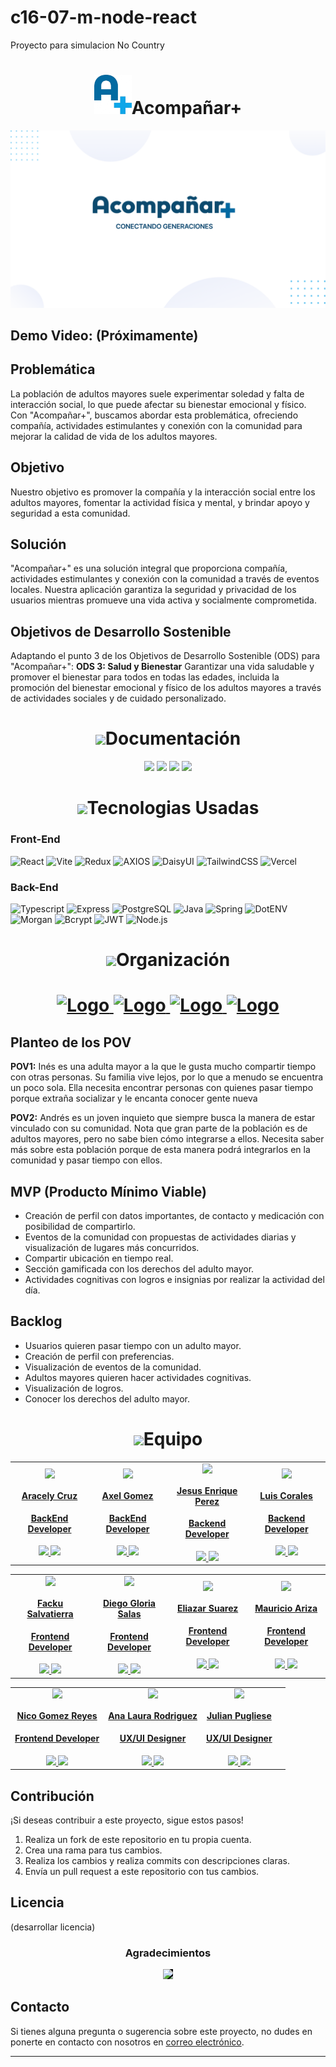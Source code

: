 # c16-07-m-node-react
Proyecto para simulacion No Country

<h1 align="center"> 
<img src="img/Logotipo_100-removebg-preview.png" width="60px">Acompañar+
</h1>


![Acompañar+ Logo](img/Banner_presentation.png)

## Demo Video: (Próximamente)

## Problemática

La población de adultos mayores suele experimentar soledad y falta de interacción social, lo que puede afectar su bienestar emocional y físico. Con "Acompañar+", buscamos abordar esta problemática, ofreciendo compañía, actividades estimulantes y conexión con la comunidad para mejorar la calidad de vida de los adultos mayores.

## Objetivo

Nuestro objetivo es promover la compañía y la interacción social entre los adultos mayores, fomentar la actividad física y mental, y brindar apoyo y seguridad a esta comunidad.

## Solución

"Acompañar+" es una solución integral que proporciona compañía, actividades estimulantes y conexión con la comunidad a través de eventos locales. Nuestra aplicación garantiza la seguridad y privacidad de los usuarios mientras promueve una vida activa y socialmente comprometida.

## Objetivos de Desarrollo Sostenible

Adaptando el punto 3 de los Objetivos de Desarrollo Sostenible (ODS) para "Acompañar+":
**ODS 3: Salud y Bienestar**
Garantizar una vida saludable y promover el bienestar para todos en todas las edades, incluida la promoción del bienestar emocional y físico de los adultos mayores a través de actividades sociales y de cuidado personalizado.

<h1 align="center"> 
<img src="https://media.giphy.com/media/v1.Y2lkPTc5MGI3NjExNjB1bXJoOGV0cmVkanN2Zm9neWdtbnV6M2lsdXVwNjZsMTd1YWVlcSZlcD12MV9pbnRlcm5hbF9naWZfYnlfaWQmY3Q9cw/wHnpiq4cxVVKnI5KYf/giphy.gif" width="60px">Documentación
</h1>

<div align='center'>
<a href="https://www.figma.com/proto/48RNmQumGmIC24IXswzsAn/DEMO-DAY?type=design&node-id=1-3&t=SRrhcrkCsFipF31l-1&scaling=contain&page-id=0%3A1&mode=design"><img src="https://img.shields.io/badge/PRESENTACION-0369A1?style=for-the-badge&logo=figma&logoColor=000000"/></a>
<a href="https://www.figma.com/file/Fmz8nOyIDyHWHiLfNsiO0d/No-Country?type=whiteboard&node-id=338-561&t=tXx3spMHPtglHmIS-4"><img src="https://img.shields.io/badge/Ver%20Figjam-0EA5E9?style=for-the-badge&logo=figma&logoColor=000000"/></a>
<a href="https://www.figma.com/file/poFZt7jHJFRmySqBBL9XAb/No-Country-APP?type=design&node-id=0%3A1&mode=design&t=fQ56LUytrHoErPIq-1" target="_blank"><img  src="https://img.shields.io/badge/Ver%20Figma-F59E0B?style=for-the-badge&logo=figma&logoColor=000000"/></a>
<a href="https://acompanar.vercel.app/" target="_blank"><img  src="https://img.shields.io/badge/VER_API_ACOMPA%C3%91AR-0369A1?style=for-the-badge&logo=Vercel&logoColor=black"/></a>
</div>

<h1 align="center"> 
<img src="https://media0.giphy.com/media/uhQuegHFqkVYuFMXMQ/giphy.gif" width="60px">Tecnologias Usadas
</h1>


<h3>Front-End</h3>

![React](https://img.shields.io/static/v1?style=for-the-badge&message=React&color=222222&logo=React&logoColor=61DAFB&label=)
![Vite](https://img.shields.io/badge/vite-%23646CFF.svg?style=for-the-badge&logo=vite&logoColor=white)
![Redux](https://img.shields.io/badge/redux-%23593d88.svg?style=for-the-badge&logo=redux&logoColor=white)
![AXIOS](https://img.shields.io/badge/AXIOS-%235A29E4?style=for-the-badge&logo=axios)
![DaisyUI](https://img.shields.io/badge/daisyui-5A0EF8?style=for-the-badge&logo=daisyui&logoColor=white)
![TailwindCSS](https://img.shields.io/badge/tailwindcss-%2338B2AC.svg?style=for-the-badge&logo=tailwind-css&logoColor=white)
![Vercel](https://img.shields.io/static/v1?style=for-the-badge&message=Vercel&color=000000&logo=Vercel&logoColor=FFFFFF&label=)

<h3>Back-End</h3>


![Typescript](https://img.shields.io/badge/TypeScript-%233178C6?logo=TypeScript&logoColor=white)
![Express](https://img.shields.io/badge/Express.js-%23000000?logo=Express&logoColor=white)
![PostgreSQL](https://img.shields.io/static/v1?style=for-the-badge&message=PostgreSQL&color=4169E1&logo=PostgreSQL&logoColor=FFFFFF&label=)
![Java](https://img.shields.io/badge/Java-%2523ED8B00.svg?style=for-the-badge&logo=oracle&logoColor=red&color=white)
![Spring](https://img.shields.io/badge/spring-%236DB33F.svg?style=for-the-badge&logo=spring&logoColor=white)
![DotENV](https://img.shields.io/badge/DotENV-ECD53F?style=for-the-badge&logo=DOTENV&logoColor=white)
![Morgan](https://img.shields.io/badge/Morgan-ECg63F?style=for-the-badge&logo=MORGAN&logoColor=white)
![Bcrypt](https://img.shields.io/badge/BCRYPT-512BD4?style=for-the-badge&logo=BCRYPT&logoColor=white)
![JWT](https://img.shields.io/badge/JWT-black?style=for-the-badge&logo=JSON%20web%20tokens)
![Node.js](https://img.shields.io/static/v1?style=for-the-badge&message=Node.js&color=339933&logo=Node.js&logoColor=FFFFFF&label=)

  <!-- Organización -->
<h1 align="center"> 
<img src="https://media2.giphy.com/media/Lqo3UBlXeHwZDoebKX/giphy.gif" width="60px">Organización
</h1>

<h1 align="center">
<a href="https://trello.com" target="_blank">
  <img src="https://cdn.jsdelivr.net/gh/devicons/devicon/icons/trello/trello-plain-wordmark.svg" alt="Logo" width="96" height="96">
</a>

<a href="https://www.figma.com/file/Fmz8nOyIDyHWHiLfNsiO0d/No-Country?type=whiteboard&node-id=0%3A1&t=sSNXweHANnczoYx6-1" target="_blank">
  <img src="https://cdn.jsdelivr.net/gh/devicons/devicon/icons/figma/figma-original.svg" alt="Logo" width="96" height="96">
</a>

<a href="https://www.nocountry.tech/" target="_blank">
  <img src="https://cdn.jsdelivr.net/gh/devicons/devicon/icons/slack/slack-original.svg" alt="Logo" width="96" height="96">
</a>

<a href="https://discord.com/" target="_blank">
  <img src="https://img.icons8.com/color/480/discord-new-logo.png" alt="Logo" width="96" height="96">
</a>
</h1>

## Planteo de los POV

**POV1:**
Inés es una adulta mayor a la que le gusta mucho compartir tiempo con otras personas. Su familia vive lejos, por lo que a menudo se encuentra un poco sola. Ella necesita encontrar personas con quienes pasar tiempo porque extraña socializar y le encanta conocer gente nueva

**POV2:**
Andrés es un joven inquieto que siempre busca la manera de estar vinculado con su comunidad. Nota que gran parte de la población es de adultos mayores, pero no sabe bien cómo integrarse a ellos. Necesita saber más sobre esta población porque de esta manera podrá integrarlos en la comunidad y pasar tiempo con ellos.

## MVP (Producto Mínimo Viable)

- Creación de perfil con datos importantes, de contacto y medicación con posibilidad de compartirlo.
- Eventos de la comunidad con propuestas de actividades diarias y visualización de lugares más concurridos.
- Compartir ubicación en tiempo real.
- Sección gamificada con los derechos del adulto mayor.
- Actividades cognitivas con logros e insignias por realizar la actividad del día.

## Backlog

- Usuarios quieren pasar tiempo con un adulto mayor.
- Creación de perfil con preferencias.
- Visualización de eventos de la comunidad.
- Adultos mayores quieren hacer actividades cognitivas.
- Visualización de logros.
- Conocer los derechos del adulto mayor.


<!-- TEAMS -->

<h1 align="center"> 
<img src="https://media1.giphy.com/media/gF2m2JOyGReppog8hU/giphy.gif" width="60px">Equipo
</h1>

<table>
  <tr>
    <td>
      <div align="center">
        <a href="https://github.com/aracely33" target="_blank" rel="author">
          <img width="110" src="https://avatars.githubusercontent.com/u/33846439?v=4"/>
        </a>
        <a href="https://github.com/aracely33" target="_blank" rel="author">
          <h4 style="margin-top: 1rem;">Aracely Cruz</h4>
          <h4 style="margin-top: 1rem;">BackEnd Developer</h4>
        </a>
        <a href="https://github.com/aracely33" target="_blank">
          <img src="https://img.shields.io/static/v1?style=for-the-badge&message=GitHub&color=00436C&logo=GitHub&logoColor=FFFFFF&label="/>
        </a>
        <a href="https://www.linkedin.com/in/aracruzdelangel/" target="_blank">
          <img src="https://img.shields.io/badge/linkedin%20-%230077B5.svg?&style=for-the-badge&logo=linkedin&logoColor=white"/>
        </a>
      </div>
    </td>
    <td>
      <div align="center">
        <a href="https://github.com/Axel3890" target="_blank" rel="author">
          <img width="110" src="https://avatars.githubusercontent.com/u/111620032?v=4"/>
        </a>
        <a href="https://github.com/Axel3890" target="_blank" rel="author">
          <h4 style="margin-top: 1rem;">Axel Gomez</h4>
          <h4 style="margin-top: 1rem;">BackEnd Developer</h4>
        </a>
        <a href="https://github.com/Axel3890" target="_blank">
          <img src="https://img.shields.io/static/v1?style=for-the-badge&message=GitHub&color=00436C&logo=GitHub&logoColor=FFFFFF&label="/>
        </a>
        <a href="https://www.linkedin.com/in/axel-gomez-sosa" target="_blank">
          <img src="https://img.shields.io/badge/linkedin%20-%230077B5.svg?&style=for-the-badge&logo=linkedin&logoColor=white"/>
        </a>
      </div>
    </td>
        <td>
      <div align="center">
        <a href="https://github.com/PerezEnrique" target="_blank" rel="author">
          <img width="110" src="https://avatars.githubusercontent.com/u/57626643?v=4"/>
        </a>
        <a href="https://github.com/PerezEnrique" target="_blank" rel="author">
          <h4 style="margin-top: 1rem;">Jesus Enrique Perez</h4>
          <h4 style="margin-top: 1rem;">Backend Developer</h4>
        </a>
        <a href="https://github.com/PerezEnrique" target="_blank">
          <img src="https://img.shields.io/static/v1?style=for-the-badge&message=GitHub&color=00436C&logo=GitHub&logoColor=FFFFFF&label="/>
        </a>
        <a href="https://www.linkedin.com/in/enrique-perez28" target="_blank">
          <img src="https://img.shields.io/badge/linkedin%20-%230077B5.svg?&style=for-the-badge&logo=linkedin&logoColor=white"/>
        </a>
      </div>
    </td>
    <td>
      <div align="center">
        <a href="https://github.com/ioskpu" target="_blank" rel="author">
          <img width="110" src="https://avatars.githubusercontent.com/u/15864299?v=4"/>
        </a>
        <a href="https://github.com/ioskpu" target="_blank" rel="author">
          <h4 style="margin-top: 1rem;">Luis Corales</h4>
          <h4 style="margin-top: 1rem;">Backend Developer</h4>
        </a>
        <a href="https://github.com/ioskpu" target="_blank">
          <img src="https://img.shields.io/static/v1?style=for-the-badge&message=GitHub&color=00436C&logo=GitHub&logoColor=FFFFFF&label="/>
        </a>
        <a href="https://www.linkedin.com/in/lrcorales" target="_blank">
          <img src="https://img.shields.io/badge/linkedin%20-%230077B5.svg?&style=for-the-badge&logo=linkedin&logoColor=white"/>
        </a>
      </div>
    </td>
  </tr>
</table>

<table>
  <tr>
    <td>
      <div align="center">
        <a href="https://github.com/FacKuSalvatierra" target="_blank" rel="author">
          <img width="110" src="https://avatars.githubusercontent.com/u/98361543?v=4"/>
        </a>
        <a href="https://github.com/FacKuSalvatierra" target="_blank" rel="author">
          <h4 style="margin-top: 1rem;">Facku Salvatierra</h4>
          <h4 style="margin-top: 1rem;">Frontend Developer</h4>
        </a>
        <a href="https://github.com/FacKuSalvatierra" target="_blank">
          <img src="https://img.shields.io/static/v1?style=for-the-badge&message=GitHub&color=00436C&logo=GitHub&logoColor=FFFFFF&label="/>
        </a>
        <a href="https://www.linkedin.com/in/facundo-salvatierra/" target="_blank">
          <img src="https://img.shields.io/badge/linkedin%20-%230077B5.svg?&style=for-the-badge&logo=linkedin&logoColor=white"/>
        </a>
      </div>
    </td>
    <td>
      <div align="center">
        <a href="https://github.com/DiegoLGS" target="_blank" rel="author">
          <img width="110" src="https://avatars.githubusercontent.com/u/106618964?v=4"/>
        </a>
        <a href="https://github.com/DiegoLGS" target="_blank" rel="author">
          <h4 style="margin-top: 1rem;">Diego Gloria Salas</h4>
          <h4 style="margin-top: 1rem;">Frontend Developer</h4>
        </a>
        <a href="https://github.com/DiegoLGS" target="_blank">
          <img src="https://img.shields.io/static/v1?style=for-the-badge&message=GitHub&color=00436C&logo=GitHub&logoColor=FFFFFF&label="/>
        </a>
        <a href="https://www.linkedin.com/in/diego-leonardo-gloria-salas-43b56323a/" target="_blank">
          <img src="https://img.shields.io/badge/linkedin%20-%230077B5.svg?&style=for-the-badge&logo=linkedin&logoColor=white"/>
        </a>
      </div>
    </td>
    <td>
      <div align="center">
        <a href="https://github.com/Eliazar08" target="_blank" rel="author">
          <img width="110" src="https://media.licdn.com/dms/image/D4D03AQHIrvUF-ETfEQ/profile-displayphoto-shrink_200_200/0/1677593582617?e=1715212800&v=beta&t=kHaifHDUYPyq-AqLtRCiG7eI6Mg49q8yd0rZb9b-NgA"/>
        </a>
        <a href="https://github.com/Eliazar08" target="_blank" rel="author">
          <h4 style="margin-top: 1rem;">Eliazar Suarez</h4>
          <h4 style="margin-top: 1rem;">Frontend Developer</h4>
        </a>
        <a href="https://github.com/Eliazar08" target="_blank">
          <img src="https://img.shields.io/static/v1?style=for-the-badge&message=GitHub&color=00436C&logo=GitHub&logoColor=FFFFFF&label="/>
        </a>
        <a href="https://www.linkedin.com/in/eliazar-alberto-suarez-7b2432193/" target="_blank">
          <img src="https://img.shields.io/badge/linkedin%20-%230077B5.svg?&style=for-the-badge&logo=linkedin&logoColor=white"/>
        </a>
      </div>
    </td>
    <td>
      <div align="center">
        <a href="https://github.com/Mauroariza" target="_blank" rel="author">
          <img width="110" src="https://media.licdn.com/dms/image/D4E03AQEg3gfIIao8fQ/profile-displayphoto-shrink_200_200/0/1666472693350?e=1715212800&v=beta&t=dLd2YK7KAKPQTqG4Hf6z1szQHJWuRieahaKgSfQPqhA"/>
        </a>
        <a href="https://github.com/Mauroariza" target="_blank" rel="author">
          <h4 style="margin-top: 1rem;">Mauricio Ariza</h4>
          <h4 style="margin-top: 1rem;">Frontend Developer</h4>
        </a>
        <a href="https://github.com/Mauroariza" target="_blank">
          <img src="https://img.shields.io/static/v1?style=for-the-badge&message=GitHub&color=00436C&logo=GitHub&logoColor=FFFFFF&label="/>
        </a>
        <a href="https://www.linkedin.com/in/mauricio-barrag%C3%A1n-ariza/" target="_blank">
          <img src="https://img.shields.io/badge/linkedin%20-%230077B5.svg?&style=for-the-badge&logo=linkedin&logoColor=white"/>
        </a>
      </div>
    </td>
  </tr>
</table>

<table>
  <tr>
    <td>
      <div align="center">
        <a href="https://github.com/Jhairo123" target="_blank" rel="author">
          <img width="110" src="https://avatars.githubusercontent.com/u/132602554?v=4"/>
        </a>
        <a href="https://github.com/Jhairo123" target="_blank" rel="author">
          <h4 style="margin-top: 1rem;">Nico Gomez Reyes</h4>
          <h4 style="margin-top: 1rem;">Frontend Developer</h4>
        </a>
        <a href="https://github.com/Jhairo123" target="_blank">
          <img src="https://img.shields.io/static/v1?style=for-the-badge&message=GitHub&color=00436C&logo=GitHub&logoColor=FFFFFF&label="/>
        </a>
        <a href="https://www.linkedin.com/in/jhair-nicolas-gomez-reyes/" target="_blank">
          <img src="https://img.shields.io/badge/linkedin%20-%230077B5.svg?&style=for-the-badge&logo=linkedin&logoColor=white"/>
        </a>
      </div>
    </td>
    <td>
      <div align="center">
        <a href="https://www.behance.net/dirodriguezb?tracking_source=search_users|Ana%20laura%20rodriguez" target="_blank" rel="author">
          <img width="110" src="https://avatars.githubusercontent.com/u/159149171?v=4"/>
        </a>
        <a href="https://www.behance.net/dirodriguezb?tracking_source=search_users|Ana%20laura%20rodriguez" target="_blank" rel="author">
          <h4 style="margin-top: 1rem;">Ana Laura Rodriguez</h4>
          <h4 style="margin-top: 1rem;">UX/UI Designer</h4>
        </a>
        <a href="https://www.behance.net/dirodriguezb?tracking_source=search_users|Ana%20laura%20rodriguez" target="_blank">
          <img src="https://img.shields.io/static/v1?style=for-the-badge&message=Behance&color=00436C&logo=Behance&logoColor=FFFFFF&label="/>
        </a>
        <a href="https://www.linkedin.com/in/alaurarodriguez/" target="_blank">
          <img src="https://img.shields.io/badge/linkedin%20-%230077B5.svg?&style=for-the-badge&logo=linkedin&logoColor=white"/>
        </a>
      </div>
    </td>
    <td>
      <div align="center">
        <a href="https://www.behance.net/julianpugliese" target="_blank" rel="author">
          <img width="110" src="https://avatars.githubusercontent.com/u/159448542?v=4"/>
        </a>
        <a href="https://www.behance.net/julianpugliese" target="_blank" rel="author">
          <h4 style="margin-top: 1rem;">Julian Pugliese</h4>
          <h4 style="margin-top: 1rem;">UX/UI Designer</h4>
        </a>
        <a href="https://www.behance.net/julianpugliese" target="_blank">
          <img src="https://img.shields.io/static/v1?style=for-the-badge&message=Behance&color=00436C&logo=Behance&logoColor=FFFFFF&label="/>
        </a>
        <a href="https://www.linkedin.com/in/jotapugliese/" target="_blank">
          <img src="https://img.shields.io/badge/linkedin%20-%230077B5.svg?&style=for-the-badge&logo=linkedin&logoColor=white"/>
        </a>
      </div>
    <td>
  </tr>
</table>


## Contribución

¡Si deseas contribuir a este proyecto, sigue estos pasos!

1. Realiza un fork de este repositorio en tu propia cuenta.
2. Crea una rama para tus cambios.
3. Realiza los cambios y realiza commits con descripciones claras.
4. Envía un pull request a este repositorio con tus cambios.

## Licencia

(desarrollar licencia)

<!-- ACKNOWLEDGMENTS -->

<div align='center'>
<h3>Agradecimientos</h3>
  <a href="https://www.nocountry.tech/" target="_blank">
    <img style='background-color:black;' src="https://encrypted-tbn0.gstatic.com/images?q=tbn:ANd9GcQsukYB3HL90LSwYv_RIR2O2OlCV8Sbkx2eNHv8nRvOu8L16FxLQ0nPzY02wQ_BJOfQZw&usqp=CAU" width="200">
  </a>
</div>

## Contacto

Si tienes alguna pregunta o sugerencia sobre este proyecto, no dudes en ponerte en contacto con nosotros en [correo electrónico](insertar-correo).

---



